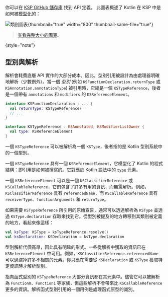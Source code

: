 [//]: # (title: KSP 如何模型化 Kotlin 程式碼)

你可以在 [KSP GitHub 儲存庫](https://github.com/google/ksp/tree/main/api/src/main/kotlin/com/google/devtools/ksp) 找到 API 定義。
此圖表概述了 Kotlin 在 KSP 中是如何被[模型化](https://github.com/google/ksp/tree/main/api/src/main/kotlin/com/google/devtools/ksp/symbol/)的：

![類別圖表](ksp-class-diagram.svg){thumbnail="true" width="800" thumbnail-same-file="true"}

> [查看完整大小的圖表](https://kotlinlang.org/docs/images/ksp-class-diagram.svg)。
>
{style="note"}

## 型別與解析

解析會耗費底層 API 實作的大部分成本。因此，型別引用被設計為由處理器明確地解析（少數例外）。當一個 _型別_ (例如 `KSFunctionDeclaration.returnType` 或 `KSAnnotation.annotationType`) 被引用時，它總是一個 `KSTypeReference`，後者是一個帶有 `annotations` 和 `modifiers` 的 `KSReferenceElement`。

```kotlin
interface KSFunctionDeclaration : ... {
  val returnType: KSTypeReference?
  // ...
}

interface KSTypeReference : KSAnnotated, KSModifierListOwner {
  val type: KSReferenceElement
}
```

一個 `KSTypeReference` 可以被解析為一個 `KSType`，後者指的是 Kotlin 型別系統中的一個型別。

一個 `KSTypeReference` 具有一個 `KSReferenceElement`，它模型化了 Kotlin 的程式結構：即引用是如何被撰寫的。它對應於 Kotlin 語法中的 [`type`](https://kotlinlang.org/docs/reference/grammar.html#type) 元素。

一個 `KSReferenceElement` 可以是一個 `KSClassifierReference` 或 `KSCallableReference`，它們包含了許多有用的資訊，而無需解析。例如，`KSClassifierReference` 具有 `referencedName`，而 `KSCallableReference` 具有 `receiverType`、`functionArguments` 和 `returnType`。

如果需要 `KSTypeReference` 所引用的原始宣告，通常可以透過解析為 `KSType` 並透過 `KSType.declaration` 存取來找到它。從型別被提及的地方轉移到其類別被定義的地方，看起來像這樣：

```kotlin
val ksType: KSType = ksTypeReference.resolve()
val ksDeclaration: KSDeclaration = ksType.declaration
```

型別解析代價高昂，因此具有明確的形式。一些從解析中獲取的資訊已在 `KSReferenceElement` 中可用。例如，`KSClassifierReference.referencedName` 可以過濾掉許多不相關的元素。你只應在需要從 `KSDeclaration` 或 `KSType` 獲取特定資訊時才解析型別。

指向函式型別的 `KSTypeReference` 大部分資訊都在其元素中。儘管它可以被解析為 `Function0`、`Function1` 等家族，但這些解析不會帶來比 `KSCallableReference` 更多的資訊。解析函式型別引用的一個用例是處理函式原型的識別。